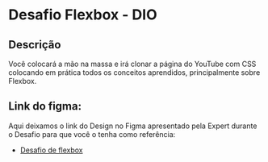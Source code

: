 # Desafio Flexbox - DIO

## Descrição

Você colocará a mão na massa e irá clonar a página do YouTube com CSS colocando em prática todos os conceitos aprendidos, principalmente sobre Flexbox.

## Link do figma:

Aqui deixamos o link do Design no Figma apresentado pela Expert durante o Desafio para que você o tenha como referência:

- [Desafio de flexbox](https://www.figma.com/file/lrRWUZPKnqMDZrSDJmZxUS/Desafio-de-Flexbox---DIO?node-id=0-1)
